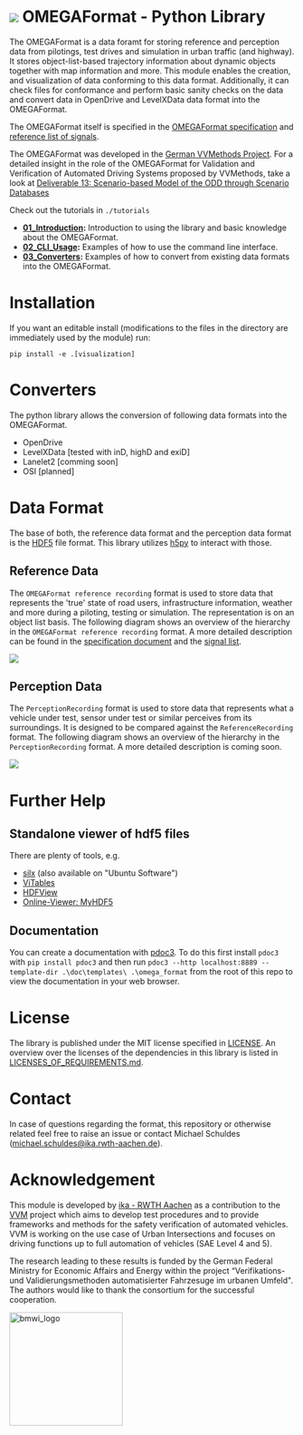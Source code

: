 # ![](./omega_format/visualization/ui/icon.svg) OMEGAFormat - Python Library
The OMEGAFormat is a data foramt for storing reference and perception data from pilotings, test drives and simulation in urban traffic (and highway). It stores object-list-based trajectory information about dynamic objects together with map information and more. This module enables the creation, and visualization of data conforming to this data format. Additionally, it can check files for conformance and perform basic sanity checks on the data and convert data in OpenDrive and LevelXData data format into the OMEGAFormat.

The OMEGAFormat itself is specified in the [OMEGAFormat specification](doc/specification.md) and [reference list of signals](doc/signal_list_reference.md).

The OMEGAFormat was developed in the [German VVMethods Project](https://www.vvm-projekt.de). For a detailed insight in the role of the OMEGAFormat for Validation and Verification of Automated Driving Systems proposed by VVMethods, take a look at [Deliverable 13: Scenario-based Model of the ODD through Scenario Databases](https://www.vvm-projekt.de/securedl/sdl-eyJ0eXAiOiJKV1QiLCJhbGciOiJIUzI1NiJ9.eyJpYXQiOjE3Mzg1NzcxNjcsImV4cCI6MTczODY2NzE2NywidXNlciI6MCwiZ3JvdXBzIjpbMCwtMV0sImZpbGUiOiJmaWxlYWRtaW4vdXNlcl91cGxvYWQvUGFwZXJzL0RlbGl2ZXJhYmxlMTMtU2NlbmFyaW8tYmFzZWRfTW9kZWxfb2ZfdGhlX09ERF90aHJvdWdoX1NjZW5hcmlvX0RhdGFiYXNlcy5wZGYiLCJwYWdlIjoyM30.gHKKVt8Ufaw54lPVu6UJAPucRkbHn822glI80KZPD0E/Deliverable13-Scenario-based_Model_of_the_ODD_through_Scenario_Databases.pdf)

Check out the tutorials in `./tutorials`
- **[01_Introduction](tutorials/01_Introduction.ipynb):** Introduction to using the library and basic knowledge about the OMEGAFormat.
- **[02_CLI_Usage](tutorials/02_CLI_Usage.ipynb):** Examples of how to use the command line interface.
- **[03_Converters](tutorials/03_Converters.ipynb):** Examples of how to convert from existing data formats into the OMEGAFormat.

# Installation
If you want an editable install (modifications to the files in the directory are immediately used by the module) run:
```
pip install -e .[visualization]
```

# Converters
The python library allows the conversion of following data formats into the OMEGAFormat.

- OpenDrive
- LevelXData [tested with inD, highD and exiD]
- Lanelet2 [comming soon]
- OSI [planned]

# Data Format
The base of both, the reference data format and the perception data format is the [HDF5](https://www.hdfgroup.org/solutions/hdf5) file format. This library utilizes [h5py](https://www.h5py.org/) to interact with those.

## Reference Data
The `OMEGAFormat reference recording` format is used to store data that represents the 'true' state of road users, infrastructure information, weather and more during a piloting, testing or simulation. The representation is on an object list basis.
The following diagram shows an overview of the hierarchy in the `OMEGAFormat reference recording` format. A more detailed description can be found in the [specification document](./doc/specification.md) and the [signal list](./doc/signal_list_reference.md).

![](./reference_hierarchy.PNG)

## Perception Data
The `PerceptionRecording` format is used to store data that represents what a vehicle under test, sensor under test or similar perceives from its surroundings. It is designed to be compared against the `ReferenceRecording` format. The following diagram shows an overview of the hierarchy in the `PerceptionRecording` format. A more detailed description is coming soon.

![](./perception_hierarchy.PNG)



# Further Help
## Standalone viewer of hdf5 files

There are plenty of tools, e.g.
- [silx](http://www.silx.org/doc/silx/latest/install.html) (also available on "Ubuntu Software")
- [ViTables](https://vitables.org/)
- [HDFView](https://www.hdfgroup.org/download-hdfview/)
- [Online-Viewer: MyHDF5](https://myhdf5.hdfgroup.org/)


## Documentation
 You can create a documentation with [pdoc3](https://pdoc3.github.io/pdoc/). To do this first install `pdoc3` with `pip install pdoc3` and then run `pdoc3 --http localhost:8889 --template-dir .\doc\templates\ .\omega_format` from the root of this repo to view the documentation in your web browser.

# License
The library is published under the MIT license specified in [LICENSE](./LICENSE). An overview over the licenses of the dependencies in this library is listed in [LICENSES_OF_REQUIREMENTS.md](./LICENSES_OF_REQUIREMENTS.md).

# Contact
In case of questions regarding the format, this repository or otherwise related feel free to raise an issue or contact Michael Schuldes (michael.schuldes@ika.rwth-aachen.de).

# Acknowledgement
This module is developed by [ika - RWTH Aachen](https://www.ika.rwth-aachen.de/de/) as a contribution to the [VVM](https://www.vvm-projekt.de/projekt) project which aims to develop test procedures and to provide frameworks and methods for the safety verification of automated vehicles. VVM is working on the use case of Urban Intersections and focuses on driving functions up to full automation of vehicles (SAE Level 4 and 5).

The research leading to these results is funded by the German Federal Ministry for Economic Affairs and Energy within the project “Verifikations- und Validierungsmethoden automatisierter Fahrzesuge im urbanen Umfeld". The authors would like to thank the consortium for the successful cooperation. 

<a href='https://www.bmwi.de/Navigation/EN/Home/home.html'><img src="bmwi_logo.gif" alt="bmwi_logo" height="200"/></a>
